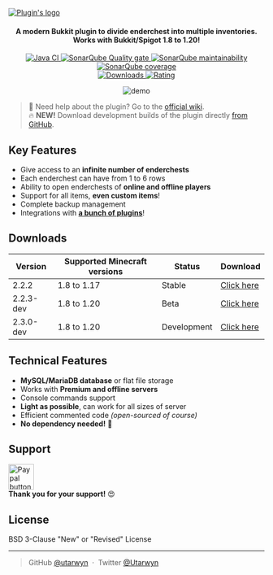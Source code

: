 [![Plugin's logo](https://i.imgur.com/ewPsB9W.png)](https://www.spigotmc.org/resources/4750/)

<h4 align="center">
A modern Bukkit plugin to divide enderchest into multiple inventories.
<br>
Works with Bukkit/Spigot 1.8 to 1.20!
</h4>

<p align="center">
    <a href="https://github.com/utarwyn/EnderContainers/actions">
        <img src="https://github.com/utarwyn/EnderContainers/workflows/Java%20Integration/badge.svg" alt="Java CI">
    </a>
    <a href="https://sonarcloud.io/dashboard?id=fr.utarwyn%3Aendercontainers">
        <img src="https://sonarcloud.io/api/project_badges/measure?project=fr.utarwyn%3Aendercontainers&metric=alert_status" alt="SonarQube Quality gate">
    </a>
    <a href="https://sonarcloud.io/component_measures?id=fr.utarwyn%3Aendercontainers&metric=Maintainability">
        <img src="https://sonarcloud.io/api/project_badges/measure?project=fr.utarwyn%3Aendercontainers&metric=sqale_rating" alt="SonarQube maintainability">
    </a>
    <a href="https://sonarcloud.io/project/activity?custom_metrics=tests&graph=custom&id=fr.utarwyn%3Aendercontainers">
        <img src="https://sonarcloud.io/api/project_badges/measure?project=fr.utarwyn%3Aendercontainers&metric=coverage" alt="SonarQube coverage">
    </a>
    <br>
    <a href="https://www.spigotmc.org/resources/4750/">
        <img src="https://img.shields.io/badge/dynamic/json.svg?label=Downloads&colorB=orange&query=$.downloads&uri=https%3A%2F%2Fapi.spiget.org%2Fv2%2Fresources%2F4750" alt="Downloads">
    </a>
     <a href="https://www.spigotmc.org/resources/4750/">
        <img src="https://img.shields.io/badge/dynamic/json.svg?label=Global%20rating&colorB=blue&query=$.rating.average&uri=https%3A%2F%2Fapi.spiget.org%2Fv2%2Fresources%2F4750" alt="Rating">
    </a>
</p>

<p align="center">
    <img src="https://i.imgur.com/VCz4kFS.gif" alt="demo">
</p>

> :wave: Need help about the plugin? Go to the [official wiki](https://github.com/utarwyn/EnderContainers/wiki). \
> :fire: **NEW!** Download development builds of the plugin directly [from GitHub](https://github.com/utarwyn/EnderContainers#downloads).


## Key Features

 - Give access to an **infinite number of enderchests**
 - Each enderchest can have from 1 to 6 rows
 - Ability to open enderchests of **online and offline players**
 - Support for all items, **even custom items**!
 - Complete backup management
 - Integrations with **[a bunch of plugins](https://github.com/utarwyn/EnderContainers/wiki/Integrations)**!


## Downloads

| Version   | Supported Minecraft versions | Status      | Download                                                                                     |
|-----------|------------------------------|-------------|----------------------------------------------------------------------------------------------|
| 2.2.2     | 1.8 to 1.17                  | Stable      | [Click here](https://www.spigotmc.org/resources/endercontainers.4750/)                       |
| 2.2.3-dev | 1.8 to 1.20                  | Beta        | [Click here](https://utarwyn.fr/projects/EnderContainers/EnderContainers-2.2.3-SNAPSHOT.jar) |
| 2.3.0-dev | 1.8 to 1.20                  | Development | [Click here](https://utarwyn.fr/projects/EnderContainers/EnderContainers-2.3.0-SNAPSHOT.jar) |


## Technical Features

 - **MySQL/MariaDB database** or flat file storage
 - Works with **Premium and offline servers**
 - Console commands support
 - **Light as possible**, can work for all sizes of server
 - Efficient commented code *(open-sourced of course)*
 - **No dependency needed!** :tada:


## Support
 
 <a href="https://www.paypal.me/utarwyn" target="_blank"><img src="https://i.imgur.com/ADDI2kk.png" height="50" alt="Paypal button"/></a> \
**Thank you for your support!** :heart_eyes:


## License

BSD 3-Clause "New" or "Revised" License

---

> GitHub [@utarwyn](https://github.com/utarwyn) &nbsp;&middot;&nbsp;
> Twitter [@Utarwyn](https://twitter.com/Utarwyn)
